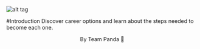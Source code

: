 ![alt tag](https://cloud.githubusercontent.com/assets/17285859/17948467/f9acd6c6-6a1e-11e6-809e-8658b2c860cb.png)


#Introduction
Discover career options and learn about the steps needed to become each one. 



<p align="center"> By Team Panda 🐼</p>
